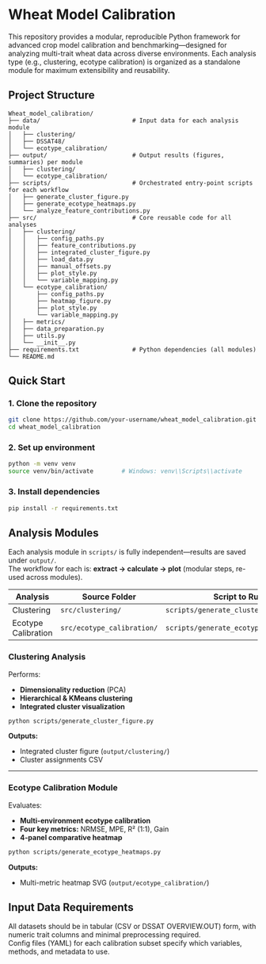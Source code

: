 # Wheat Model Calibration

This repository provides a modular, reproducible Python framework for advanced crop model calibration and benchmarking—designed for analyzing multi-trait wheat data across diverse environments. Each analysis type (e.g., clustering, ecotype calibration) is organized as a standalone module for maximum extensibility and reusability.

## Project Structure

```text
Wheat_model_calibration/
├── data/                          # Input data for each analysis module
│   ├── clustering/
│   ├── DSSAT48/
│   └── ecotype_calibration/
├── output/                        # Output results (figures, summaries) per module
│   ├── clustering/
│   └── ecotype_calibration/
├── scripts/                       # Orchestrated entry-point scripts for each workflow
│   ├── generate_cluster_figure.py
│   ├── generate_ecotype_heatmaps.py
│   └── analyze_feature_contributions.py
├── src/                           # Core reusable code for all analyses
│   ├── clustering/
│   │   ├── config_paths.py
│   │   ├── feature_contributions.py
│   │   ├── integrated_cluster_figure.py
│   │   ├── load_data.py
│   │   ├── manual_offsets.py
│   │   ├── plot_style.py
│   │   └── variable_mapping.py
│   └── ecotype_calibration/
│       ├── config_paths.py
│       ├── heatmap_figure.py
│       ├── plot_style.py
│       └── variable_mapping.py
│   ├── metrics/
│   ├── data_preparation.py
│   ├── utils.py
│   └── __init__.py
├── requirements.txt               # Python dependencies (all modules)
└── README.md
```

## Quick Start

### 1. Clone the repository

```bash
git clone https://github.com/your-username/wheat_model_calibration.git
cd wheat_model_calibration
```

### 2. Set up environment

```bash
python -m venv venv
source venv/bin/activate        # Windows: venv\\Scripts\\activate
```

### 3. Install dependencies

```bash
pip install -r requirements.txt
```

## Analysis Modules

Each analysis module in `scripts/` is fully independent—results are saved under `output/`.  
The workflow for each is: **extract → calculate → plot** (modular steps, re-used across modules).

| Analysis              | Source Folder              | Script to Run                          | Output Folder               |
|-----------------------|---------------------------|----------------------------------------|---------------------------|
| Clustering            | `src/clustering/`         | `scripts/generate_cluster_figure.py`   | `output/clustering/`       |
| Ecotype Calibration   | `src/ecotype_calibration/`| `scripts/generate_ecotype_heatmaps.py` | `output/ecotype_calibration/` |

### Clustering Analysis

Performs:
- **Dimensionality reduction** (PCA)
- **Hierarchical & KMeans clustering**
- **Integrated cluster visualization**

```bash
python scripts/generate_cluster_figure.py
```

**Outputs:**  
- Integrated cluster figure (`output/clustering/`)
- Cluster assignments CSV

--- 

### Ecotype Calibration Module

Evaluates:
- **Multi-environment ecotype calibration**
- **Four key metrics:** NRMSE, MPE, R² (1:1), Gain
- **4-panel comparative heatmap**

```bash
python scripts/generate_ecotype_heatmaps.py
```

**Outputs:**
- Multi-metric heatmap SVG (`output/ecotype_calibration/`)

## Input Data Requirements

All datasets should be in tabular (CSV or DSSAT OVERVIEW.OUT) form, with numeric trait columns and minimal preprocessing required.  
Config files (YAML) for each calibration subset specify which variables, methods, and metadata to use.